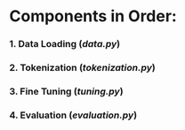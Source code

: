 # Components in Order:
### 1. Data Loading (_data.py_)
### 2. Tokenization (_tokenization.py_)
### 3. Fine Tuning (_tuning.py_)
### 4. Evaluation (_evaluation.py_)